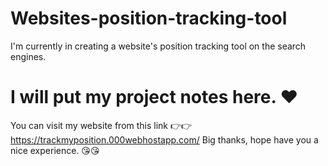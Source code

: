 # Websites-position-tracking-tool
I'm currently in creating a website's position tracking tool on the search engines.
# I will put my project notes here. ❤
You can visit my website from this link 👉👉 https://trackmyposition.000webhostapp.com/ Big thanks, hope have you a nice experience. 😘😘
